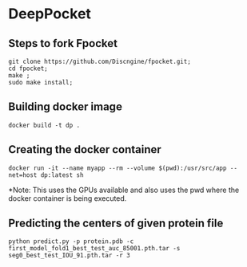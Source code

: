 # DeepPocket

## Steps to fork Fpocket
```
git clone https://github.com/Discngine/fpocket.git;
cd fpocket;
make ;
sudo make install;
```

## Building docker image
```
docker build -t dp .
```

## Creating the docker container 
```
docker run -it --name myapp --rm --volume $(pwd):/usr/src/app --net=host dp:latest sh
```
*Note: This uses the GPUs available and also uses the pwd where the docker container is being executed.

## Predicting the centers of given protein file
```
python predict.py -p protein.pdb -c first_model_fold1_best_test_auc_85001.pth.tar -s seg0_best_test_IOU_91.pth.tar -r 3
```
